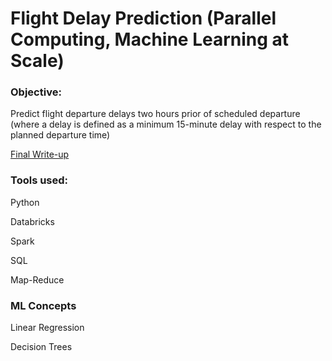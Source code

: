 # Flight Delay Prediction (Parallel Computing, Machine Learning at Scale)

### Objective: 

Predict flight departure delays two hours prior of scheduled departure (where a delay is defined as a minimum 15-minute delay with respect to the planned departure time)

[Final Write-up](https://github.com/kks37405/flight_delay_prediction/blob/main/Full-Model.ipynb)

### Tools used:

Python

Databricks

Spark

SQL

Map-Reduce

### ML Concepts

Linear Regression

Decision Trees
